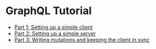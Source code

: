 # GraphQL Tutorial

- [Part 1: Setting up a simple client](https://dev-blog.apollodata.com/full-stack-react-graphql-tutorial-582ac8d24e3b#.cwvxzphyc
)
- [Part 2: Setting up a simple server](https://dev-blog.apollodata.com/react-graphql-tutorial-part-2-server-99d0528c7928)
- [Part 3: Writing mutations and keeping the client in sync](https://dev-blog.apollodata.com/react-graphql-tutorial-mutations-764d7ec23c15)


